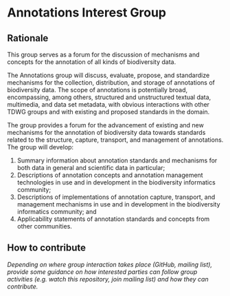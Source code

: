 # Annotations Interest Group

## Rationale

This group serves as a forum for the discussion of mechanisms and concepts for the annotation of all kinds of biodiversity data.

The Annotations group will discuss, evaluate, propose, and standardize mechanisms for the collection, distribution, and storage of annotations of biodiversity data. The scope of annotations is potentially broad, encompassing, among others, structured and unstructured textual data, multimedia, and data set metadata, with obvious interactions with other TDWG groups and with existing and proposed standards in the domain.

The group provides a forum for the advancement of existing and new mechanisms for the annotation of biodiversity data towards standards related to the structure, capture, transport, and management of annotations. The group will develop:

1. Summary information about annotation standards and mechanisms for both data in general and scientific data in particular;
2. Descriptions of annotation concepts and annotation management technologies in use and in development in the biodiversity informatics community;
3. Descriptions of implementations of annotation capture, transport, and management mechanisms in use and in development in the biodiversity informatics community; and
4. Applicability statements of annotation standards and concepts from other communities.

## How to contribute

*Depending on where group interaction takes place (GitHub, mailing list), provide some guidance on how interested parties can follow group activities (e.g. watch this repository, join mailing list) and how they can contribute.*
